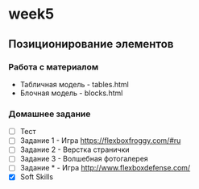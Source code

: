 # week5
## Позиционирование элементов

### Работа с материалом  
- Табличная модель - tables.html  
- Блочная модель - blocks.html

### Домашнее задание  
- [ ] Тест
- [ ] Задание 1 - Игра https://flexboxfroggy.com/#ru
- [ ] Задание 2 - Верстка странички
- [ ] Задание 3 - Волшебная фотогалерея
- [ ] Задание * - Игра http://www.flexboxdefense.com/
- [x] Soft Skills
